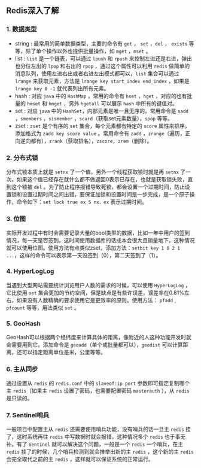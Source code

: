 ## Redis深入了解

### 1. 数据类型

- string : 最常用的简单数据类型，主要的命令有 `get` ， `set` ，`del` ， `exists` 等等，除了单个操作以外也提供批量操作，如 `mget` ，`mset` 。
- list : `list` 是一个链表，可以通过 `lpush` 和 `rpush` 来控制左进还是右进，弹出也分位左出的 `lpop` 和右出的 `rpop` ，通过这个属性可以利用 `redis` 做简单的消息队列，使用左进右出或者右进左出模式都可以，`list` 集合可以通过 `lrange` 来获取元素，方法是 `lrange key start_index end_index` ，如果是 `lrange key 0 -1` 就代表列出所有元素。
- hash : 对应 `java` 中的 `HashMap` ，常用的命令有 `hset` ，`hget` ，对应的也有批量的 `hmset` 和 `hmget` ，另外 `hgetall` 可以展示 `hash` 中所有的键值对。
- set : 对应 `java` 中的 `HashSet`，内部元素是唯一且无序的。常用命令是 `sadd` ，`smembers` ，`sismember` ，`scard`（获取set元素数量），`spop` 等等。
- zset : `zset` 是个有序的 `set` 集合，每个元素都有特定的 `score` 属性来排序，添加格式为 `zadd key score value` 。常用命令有 `zadd` ，`zrange`（遍历，正向逆向都有），`zrank`（获取排名），`zscore`，`zrem`（删除）。

### 2. 分布式锁
分布式锁本质上就是 `setnx` 了一个值，另外一个线程获取锁时就是再 `setnx` 了一次，如果这个值已经存在就什么都不做返回0表示已存在，也就是获取锁失败，直到这个锁被 `del` 。为了防止程序报错导致死锁，都会设置一个过期时间，防止设置锁和设置过期时间之间出错，要保证加锁和设置时间是一步完成，是一个原子操作，命令如下：`set lock true ex 5 nx，ex` 表示过期时间。

### 3. 位图
实际开发过程中有时会需要记录大量的bool类型的数据，比如一年中用户的签到情况，每一天是否签到，这时间使用数据库的话成本会很大且销量地下，这种情况就可以使用位图。使用方法有点类似zset，添加方法：`setbit key 1 0 2 1 ...`，这样的命令可以表示第一天没签到（0），第二天签到了（1）。

### 4. HyperLogLog
当遇到大型网站需要统计浏览用户人数的需求的时候，可以使用 `HyperLogLog` ，它比使用 `set` 集合更加的节约空间，但是缺点是有些许误差，误差率在0.81%左右，如果没有人数精确的要求使用它是更效率的原则。使用方法： `pfadd` , `pfcount` 等等，用法类似 `set` 。

### 5. GeoHash
GeoHash可以根据两个经纬度来计算具体的距离，像附近的人这种功能开发时就会需要用到它。添加命令是 `geoadd`（单个或批量都可以），`geodist` 可以计算距离，还可以指定距离单位是米，公里等等。

### 6. 主从同步
通过设置从 `redis` 的 `redis.conf` 中的 `slaveof:ip port` 参数即可指定复制哪个主 `redis`（如果主 `redis` 设置了密码，也需要配置密码 `masterauth` ），从 `redis` 是只读的。

### 7. Sentinel哨兵
一般项目中配置主从 `redis` 还需要使用哨兵功能，没有哨兵的话一旦主 `redis` 挂了，这时系统再往 `redis` 中写数据时就会报错，这种情况多个 `redis` 也于事无补。有了 `Sentinel` 就可以解决这个问题，一般是一个 `redis` 一个哨兵，在主 `redis` 挂了的时候，几个哨兵检测到就会推举出新的主 `redis` ，这个新的主 `redis` 会完全取代之前的主 `redis` ，这样就可以保证系统的正常运行。
